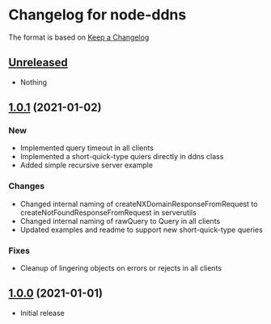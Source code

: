 # Changelog for node-ddns

The format is based on [Keep a Changelog][keep-a-changelog]
<!-- and this project adheres to [Semantic Versioning][semantic-versioning]. -->

## [Unreleased]
- Nothing

## [1.0.1] (2021-01-02)
### New
- Implemented query timeout in all clients
- Implemented a short-quick-type quiers directly in ddns class
- Added simple recursive server example

### Changes
- Changed internal naming of createNXDomainResponseFromRequest to createNotFoundResponseFromRequest in serverutils
- Changed internal naming of rawQuery to Query in all clients
- Updated examples and readme to support new short-quick-type queries

### Fixes
- Cleanup of lingering objects on errors or rejects in all clients

## [1.0.0] (2021-01-01)
- Initial release

[keep-a-changelog]: http://keepachangelog.com/en/1.0.0/
[Unreleased]: https://github.com/DSorlov/node-ddns/compare/master...dev
[1.0.1]: https://github.com/DSorlov/node-ddns/releases/tag/v1.0.1
[1.0.0]: https://github.com/DSorlov/node-ddns/releases/tag/v1.0.0